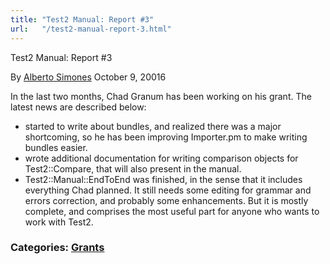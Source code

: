 ```yaml
---
title: "Test2 Manual: Report #3"
url:   "/test2-manual-report-3.html"
---
```

Test2 Manual: Report #3

By [Alberto Simones](http://blogs.perl.org/users/alberto_simoes/)
October 9, 20016

In the last two months, Chad Granum has been working on
his grant. The latest news are described below:
-   started to write about bundles, and realized there was a major
    shortcoming, so he has been improving Importer.pm to make writing
    bundles easier.
-   wrote additional documentation for writing comparison objects for
    Test2::Compare, that will also present in the manual.
-   Test2::Manual::EndToEnd was finished, in the sense that it includes
    everything Chad planned. It still needs some editing for grammar and
    errors correction, and probably some enhancements. But it is mostly
    complete, and comprises the most useful part for anyone who wants to
    work with Test2.

### Categories: [Grants](grants.html)
